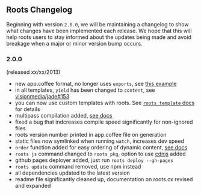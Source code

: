 Roots Changelog
---------------

Beginning with version `2.0.0`, we will be maintaining a changelog to show what changes have been implemented each release. We hope that this will help roots users to stay informed about the updates being made and avoid breakage when a major or minor version bump occurs.

### 2.0.0 
(released xx/xx/2013)

- new app.coffee format, no longer uses `exports`, see [this example](https://github.com/jenius/roots/blob/master/templates/new/default/app.coffee)
- in all templates, `yield` has been changed to `content`, see [visionmedia/jade#153](https://github.com/visionmedia/jade/issues/1053)
- you can now use custom templates with roots. See [`roots template` docs](http://roots.cx/docs/man.html#TEMPLATE) for details
- multipass compilation added, [see docs](http://roots.cx/docs#multipass)
- fixed a bug that indcreases compile speed significantly for non-ignored files
- roots version number printed in app.coffee file on generation
- static files now symlinked when running `watch`, increases dev speed
- `order` function added for easy ordering of dynamic content, [see docs](http://roots.cx/docs#dynamic)
- `roots js` command changed to `roots pkg`, option to use [cdnjs](https://github.com/jenius/cli-js) added
- github pages deployer added, just run `roots deploy --gh-pages`
- `roots update` command removed, use npm instead
- all dependencies updated to the latest version
- readme file significantly cleaned up, documentation on roots.cx revised and expanded

